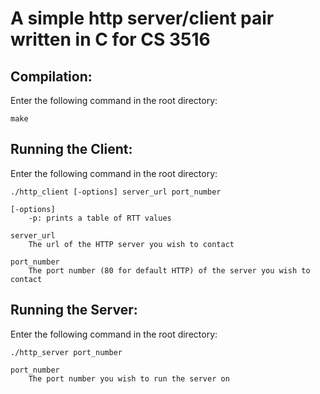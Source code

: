 # A simple http server/client pair written in C for CS 3516

## Compilation:
    
  Enter the following command in the root directory:
  
  `make`

## Running the Client:
  Enter the following command in the root directory:
  
  `./http_client [-options] server_url port_number`

    [-options]
        -p: prints a table of RTT values
        
    server_url
        The url of the HTTP server you wish to contact
        
    port_number
        The port number (80 for default HTTP) of the server you wish to contact

## Running the Server:
  Enter the following command in the root directory:
  
  `./http_server port_number`

    port_number
        The port number you wish to run the server on 
